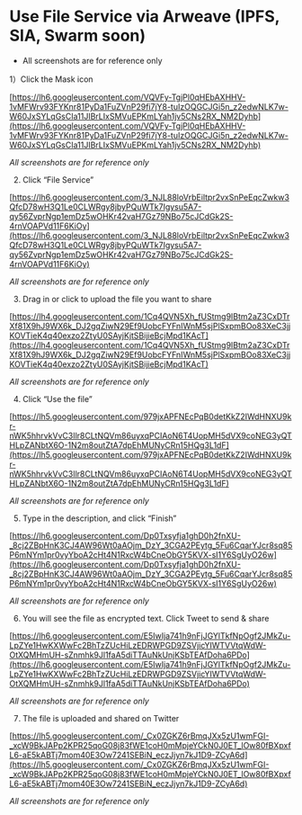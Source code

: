 # Use File Service via Arweave (IPFS, SIA, Swarm soon)

- All screenshots are for reference only

1）Click the Mask icon

[https://lh6.googleusercontent.com/VQVFy-TgjPl0qHEbAXHHV-1vMFWrv93FYKnr81PyDa1FuZVnP29fi7jY8-tuIzOQGCJGi5n_z2edwNLK7w-W60JxSYLqGsCIa11JIBrLIxSMVuEPKmLYah1jv5CNs2RX_NM2Dyhb](https://lh6.googleusercontent.com/VQVFy-TgjPl0qHEbAXHHV-1vMFWrv93FYKnr81PyDa1FuZVnP29fi7jY8-tuIzOQGCJGi5n_z2edwNLK7w-W60JxSYLqGsCIa11JIBrLIxSMVuEPKmLYah1jv5CNs2RX_NM2Dyhb)

*All screenshots are for reference only*

2) Click “File Service”

[https://lh6.googleusercontent.com/3_NJL88loVrbEiltpr2vxSnPeEqcZwkw3QfcD78wH3Q1Le0CLWRgy8jbyPQuWTk7Igysu5A7-qy56ZvprNgp1emDz5wOHKr42vaH7Gz79NBo75cJCdGk2S-4rnVOAPVd11F6KiOy](https://lh6.googleusercontent.com/3_NJL88loVrbEiltpr2vxSnPeEqcZwkw3QfcD78wH3Q1Le0CLWRgy8jbyPQuWTk7Igysu5A7-qy56ZvprNgp1emDz5wOHKr42vaH7Gz79NBo75cJCdGk2S-4rnVOAPVd11F6KiOy)

*All screenshots are for reference only*

3) Drag in or click to upload the file you want to share

[https://lh4.googleusercontent.com/1Cq4QVN5Xh_fUStmg9IBtm2aZ3CxDTrXf81X9hJ9WX6k_DJ2gqZiwN29Ef9UobcFYFnIWnM5sjPlSxpmBOo83XeC3jjKOVTieK4q40exzo2ZtyU0SAyjKjtSBijieBcjMpd1KAcT](https://lh4.googleusercontent.com/1Cq4QVN5Xh_fUStmg9IBtm2aZ3CxDTrXf81X9hJ9WX6k_DJ2gqZiwN29Ef9UobcFYFnIWnM5sjPlSxpmBOo83XeC3jjKOVTieK4q40exzo2ZtyU0SAyjKjtSBijieBcjMpd1KAcT)

*All screenshots are for reference only*

4) Click “Use the file”

[https://lh5.googleusercontent.com/979jxAPFNEcPqB0detKkZ2IWdHNXU9kr-nWK5hhrvkVvC3Ilr8CLtNQVm86uyxqPCIAoN6T4UopMH5dVX9coNEG3yQTHLpZANbtX6O-1N2m8outZtA7dpEhMUNyCRn15HQg3L1dF](https://lh5.googleusercontent.com/979jxAPFNEcPqB0detKkZ2IWdHNXU9kr-nWK5hhrvkVvC3Ilr8CLtNQVm86uyxqPCIAoN6T4UopMH5dVX9coNEG3yQTHLpZANbtX6O-1N2m8outZtA7dpEhMUNyCRn15HQg3L1dF)

*All screenshots are for reference only*

5) Type in the description, and click “Finish”

[https://lh6.googleusercontent.com/Dp0Txsyfja1ghD0h2fnXU-_8cj2ZBpHnK3CJ4AW96Wt0aAOjm_DzY_3CGA2PEytg_5Fu6CqarYJcr8sq85P6mNYm1pr0vyYboA2cHt4N1RxcW4bCneObGY5KVX-sI1Y6SgUyO26w](https://lh6.googleusercontent.com/Dp0Txsyfja1ghD0h2fnXU-_8cj2ZBpHnK3CJ4AW96Wt0aAOjm_DzY_3CGA2PEytg_5Fu6CqarYJcr8sq85P6mNYm1pr0vyYboA2cHt4N1RxcW4bCneObGY5KVX-sI1Y6SgUyO26w)

*All screenshots are for reference only*

6) You will see the file as encrypted text. Click Tweet to send & share

[https://lh6.googleusercontent.com/E5IwIja741h9nFjJGYlTkfNpOgf2JMkZu-LpZYe1HwKXWwFc2BhTzZUcHiLzEDRWPGD9ZSVjicYIWTVVtqWdW-OtXQMHmUH-sZnmhk9Jl1faA5diTTAuNkUnjKSbTEAfDoha6PDo](https://lh6.googleusercontent.com/E5IwIja741h9nFjJGYlTkfNpOgf2JMkZu-LpZYe1HwKXWwFc2BhTzZUcHiLzEDRWPGD9ZSVjicYIWTVVtqWdW-OtXQMHmUH-sZnmhk9Jl1faA5diTTAuNkUnjKSbTEAfDoha6PDo)

*All screenshots are for reference only*

7) The file is uploaded and shared on Twitter

[https://lh5.googleusercontent.com/_Cx0ZGKZ6rBmqJXx5zU1wmFGI-_xcW9BkJAPp2KPR25qoG08j83fWE1coH0mMpjeYCkN0J0ET_lOw80fBXpxfL6-aE5kABTj7mom40E3Ow7241SEBiN_eczJjyn7kJ1D9-ZCyA6d](https://lh5.googleusercontent.com/_Cx0ZGKZ6rBmqJXx5zU1wmFGI-_xcW9BkJAPp2KPR25qoG08j83fWE1coH0mMpjeYCkN0J0ET_lOw80fBXpxfL6-aE5kABTj7mom40E3Ow7241SEBiN_eczJjyn7kJ1D9-ZCyA6d)

*All screenshots are for reference only*